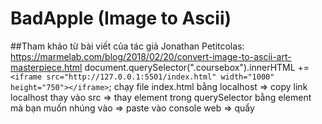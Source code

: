 # BadApple (Image to Ascii)

##Tham khảo từ bài viết của tác giả Jonathan Petitcolas: https://marmelab.com/blog/2018/02/20/convert-image-to-ascii-art-masterpiece.html
document.querySelector(".coursebox").innerHTML += `<iframe src="http://127.0.0.1:5501/index.html" width="1000" height="750"></iframe>`; 
chạy file index.html bằng localhost => copy link localhost thay vào src => thay element trong querySelector bằng element mà bạn muốn nhúng vào => paste vào console web => quẩy
